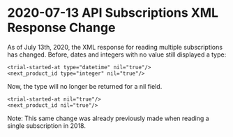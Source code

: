 # 2020-07-13 API Subscriptions XML Response Change

As of July 13th, 2020, the XML response for reading multiple subscriptions has changed.
Before, dates and integers with no value still displayed a type:

```
<trial-started-at type="datetime" nil="true"/>
<next_product_id type="integer" nil="true"/>
```

Now, the type will no longer be returned for a nil field.

```
<trial-started-at nil="true"/>
<next_product_id nil="true"/>
```

Note: This same change was already previously made when reading a single subscription in 2018.
